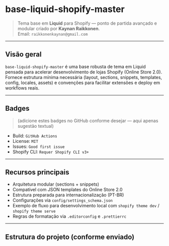 # base-liquid-shopify-master

> Tema base em **Liquid** para Shopify — ponto de partida avançado e modular criado por **Kaynan Raikkonen**.  
> Email: `raikkonenkaynan@gmail.com`

---

## Visão geral
`base-liquid-shopify-master` é uma base robusta de tema em Liquid pensada para acelerar desenvolvimento de lojas Shopify (Online Store 2.0). Fornece estrutura mínima necessária (layout, sections, snippets, templates, config, locales, assets) e convenções para facilitar extensões e deploy em workflows reais.

---

## Badges
> (adicione estes badges no GitHub conforme desejar — aqui apenas sugestão textual)
- Build: `GitHub Actions`
- License: `MIT`
- Issues: `Good first issue`
- Shopify CLI: `Requer Shopify CLI v3+`

---

## Recursos principais
- Arquitetura modular (sections + snippets)
- Compatível com JSON templates do Online Store 2.0
- Estrutura preparada para internacionalização (PT-BR)
- Configurações via `config/settings_schema.json`
- Exemplo de fluxo para desenvolvimento local com `shopify theme dev` / `shopify theme serve`
- Regras de formatação via `.editorconfig` e `.prettierrc`

---

## Estrutura do projeto (conforme enviado)
